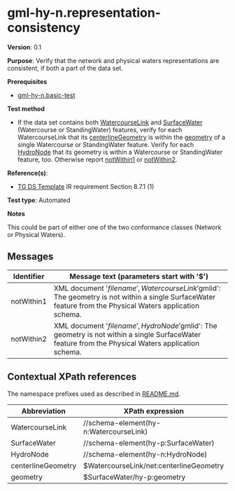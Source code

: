 # gml-hy-n.representation-consistency

**Version**: 0.1

**Purpose**: Verify that the network and physical waters representations are consistent, if both a part of the data set.

**Prerequisites**

* [gml-hy-n.basic-test](gml-hy-n.basic-test.md)

**Test method**

* If the data set contains both [WatercourseLink](#WatercourseLink) and [SurfaceWater](#SurfaceWater) (Watercourse or StandingWater) features, verify for each WatercourseLink that its [centerlineGeometry](#centerlineGeometry) is within the [geometry](#geometry) of a single Watercourse or StandingWater feature. Verify for each [HydroNode](#HydroNode) that its geometry is within a Watercourse or StandingWater feature, too. Otherwise report [notWithin1](#notWithin1) or [notWithin2](#notWithin2).

**Reference(s)**: 

* [TG DS Template](README.md#ref_TG_DS_tmpl) IR requirement Section 8.7.1 (1)

**Test type**: Automated

**Notes**

This could be part of either one of the two conformance classes (Network or Physical Waters).

## Messages

Identifier  |  Message text (parameters start with '$')
---------------------------------------------------------- | -------------------------------------------------------------------------
notWithin1 <a name="notWithin1"/>  |  XML document '$filename', WatercourseLink '$gmlid': The geometry is not within a single SurfaceWater feature from the Physical Waters application schema.
notWithin2 <a name="notWithin2"/>  |  XML document '$filename', HydroNode '$gmlid': The geometry is not within a single SurfaceWater feature from the Physical Waters application schema.

## Contextual XPath references

The namespace prefixes used as described in [README.md](README.md#namespaces).

Abbreviation                                               |  XPath expression
---------------------------------------------------------- | -------------------------------------------------------------------------
WatercourseLink <a name="WatercourseLink"></a>   | //schema-element(hy-n:WatercourseLink)
SurfaceWater <a name="SurfaceWater"></a>   | //schema-element(hy-p:SurfaceWater)
HydroNode <a name="HydroNode"></a>   | //schema-element(hy-n:HydroNode)
centerlineGeometry <a name="centerlineGeometry"></a>   | $WatercourseLink/net:centerlineGeometry
geometry <a name="geometry"></a>   | $SurfaceWater/hy-p:geometry
